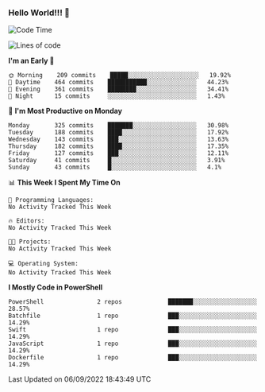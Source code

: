 ### Hello World!!! 👋

<!--
**kekotek/kekotek** is a ✨ _special_ ✨ repository because its `README.md` (this file) appears on your GitHub profile.

Here are some ideas to get you started:

- 🔭 I’m currently working on ...
- 🌱 I’m currently learning ...
- 👯 I’m looking to collaborate on ...
- 🤔 I’m looking for help with ...
- 💬 Ask me about ...
- 📫 How to reach me: ...
- 😄 Pronouns: ...
- ⚡ Fun fact: ...
-->

<!--START_SECTION:waka-->
![Code Time](http://img.shields.io/badge/Code%20Time-361%20hrs%2013%20mins-blue)

![Lines of code](https://img.shields.io/badge/From%20Hello%20World%20I%27ve%20Written-19%20Thousand%20lines%20of%20code-blue)

**I'm an Early 🐤** 

```text
🌞 Morning    209 commits    █████░░░░░░░░░░░░░░░░░░░░   19.92% 
🌆 Daytime    464 commits    ███████████░░░░░░░░░░░░░░   44.23% 
🌃 Evening    361 commits    ████████░░░░░░░░░░░░░░░░░   34.41% 
🌙 Night      15 commits     ░░░░░░░░░░░░░░░░░░░░░░░░░   1.43%

```
📅 **I'm Most Productive on Monday** 

```text
Monday       325 commits    ███████░░░░░░░░░░░░░░░░░░   30.98% 
Tuesday      188 commits    ████░░░░░░░░░░░░░░░░░░░░░   17.92% 
Wednesday    143 commits    ███░░░░░░░░░░░░░░░░░░░░░░   13.63% 
Thursday     182 commits    ████░░░░░░░░░░░░░░░░░░░░░   17.35% 
Friday       127 commits    ███░░░░░░░░░░░░░░░░░░░░░░   12.11% 
Saturday     41 commits     █░░░░░░░░░░░░░░░░░░░░░░░░   3.91% 
Sunday       43 commits     █░░░░░░░░░░░░░░░░░░░░░░░░   4.1%

```


📊 **This Week I Spent My Time On** 

```text
💬 Programming Languages: 
No Activity Tracked This Week

🔥 Editors: 
No Activity Tracked This Week

🐱‍💻 Projects: 
No Activity Tracked This Week

💻 Operating System: 
No Activity Tracked This Week

```

**I Mostly Code in PowerShell** 

```text
PowerShell               2 repos             ███████░░░░░░░░░░░░░░░░░░   28.57% 
Batchfile                1 repo              ███░░░░░░░░░░░░░░░░░░░░░░   14.29% 
Swift                    1 repo              ███░░░░░░░░░░░░░░░░░░░░░░   14.29% 
JavaScript               1 repo              ███░░░░░░░░░░░░░░░░░░░░░░   14.29% 
Dockerfile               1 repo              ███░░░░░░░░░░░░░░░░░░░░░░   14.29%

```



 Last Updated on 06/09/2022 18:43:49 UTC
<!--END_SECTION:waka-->
